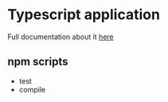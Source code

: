 # Typescript application

Full documentation about it [here](https://mochajs.org/#-require-module-r-module)

## npm scripts

- test
- compile
